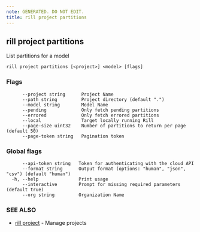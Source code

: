 ```yaml
---
note: GENERATED. DO NOT EDIT.
title: rill project partitions
---
```

## rill project partitions

List partitions for a model

```
rill project partitions [<project>] <model> [flags]
```

### Flags

```
      --project string      Project Name
      --path string         Project directory (default ".")
      --model string        Model Name
      --pending             Only fetch pending partitions
      --errored             Only fetch errored partitions
      --local               Target locally running Rill
      --page-size uint32    Number of partitions to return per page (default 50)
      --page-token string   Pagination token
```

### Global flags

```
      --api-token string   Token for authenticating with the cloud API
      --format string      Output format (options: "human", "json", "csv") (default "human")
  -h, --help               Print usage
      --interactive        Prompt for missing required parameters (default true)
      --org string         Organization Name
```

### SEE ALSO

* [rill project](project.md)	 - Manage projects

